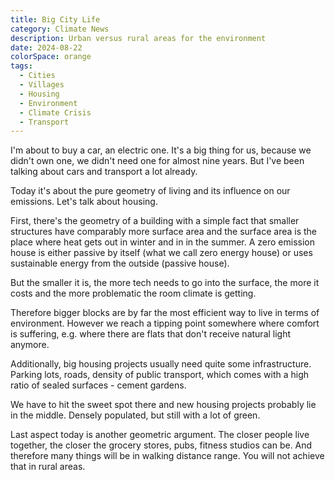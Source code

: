 ```yaml
---
title: Big City Life
category: Climate News
description: Urban versus rural areas for the environment
date: 2024-08-22
colorSpace: orange
tags:
  - Cities
  - Villages
  - Housing
  - Environment
  - Climate Crisis
  - Transport
---
```


I'm about to buy a car, an electric one. It's a big thing for us, because we
didn't own one, we didn't need one for almost nine years. But I've been talking
about cars and transport a lot already.

Today it's about the pure geometry of living and its influence on our emissions.
Let's talk about housing.

First, there's the geometry of a building with a simple fact that smaller
structures have comparably more surface area and the surface area is the place
where heat gets out in winter and in in the summer. A zero emission house is
either passive by itself (what we call zero energy house) or uses sustainable
energy from the outside (passive house).

But the smaller it is, the more tech needs to go into the surface, the more it
costs and the more problematic the room climate is getting.

Therefore bigger blocks are by far the most efficient way to live in terms of
environment. However we reach a tipping point somewhere where comfort is
suffering, e.g. where there are flats that don't receive natural light anymore.

Additionally, big housing projects usually need quite some infrastructure.
Parking lots, roads, density of public transport, which comes with a high ratio
of sealed surfaces - cement gardens.

We have to hit the sweet spot there and new housing projects probably lie in the
middle. Densely populated, but still with a lot of green.

Last aspect today is another geometric argument. The closer people live
together, the closer the grocery stores, pubs, fitness studios can be. And
therefore many things will be in walking distance range. You will not achieve
that in rural areas.
